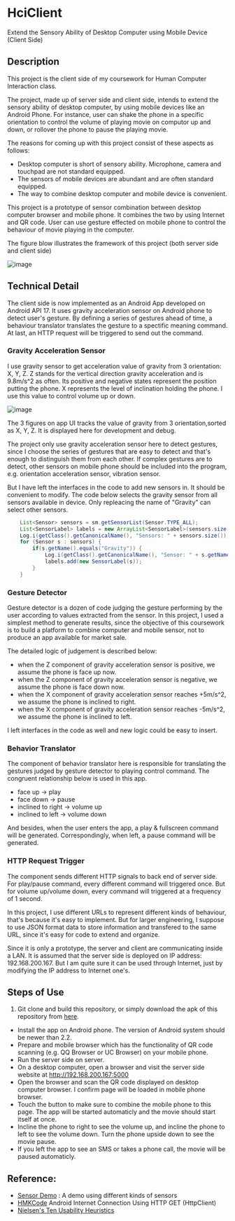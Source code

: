 # HciClient
   Extend the Sensory Ability of Desktop Computer using Mobile Device (Client Side)

## Description

This project is the client side of my coursework for Human Computer Interaction class.

The project, made up of server side and client side, intends to extend the sensory ability of desktop computer, by using mobile devices like an Android Phone. For instance, user can shake the phone in a specific orientation to control the volume of playing movie on computor up and down, or rollover the phone to pause the playing movie.

The reasons for coming up with this project consist of these aspects as follows:

 * Desktop computer is short of sensory ability. Microphone, camera and touchpad are not standard equipped.
 * The sensors of mobile devices are abundant and are often standard equipped.
 * The way to combine desktop computer and mobile device is convenient.

This project is a prototype of sensor combination between desktop computer browser and mobile phone. It combines the two by using Internet and QR code. User can use gesture effected on mobile phone to control the behaviour of movie playing in the computer.

The figure blow illustrates the framework of this project (both server side and client side)

![image](https://raw.githubusercontent.com/iskl/HciClient/master/docs/fig.png)

## Technical Detail

The client side is now implemented as an Android App developed on Android API 17. It uses gravity acceleration sensor on Android phone to detect user's gesture. By defining a series of gestures ahead of time, a behaviour translator translates the gesture to a spectific meaning command. At last, an HTTP request will be triggered to send out the command.

### Gravity Acceleration Sensor

I use gravity sensor to get acceleration value of gravity from 3 orientation: X, Y, Z. Z stands for the vertical direction gravity acceleration and is 9.8m/s^2 as often. Its positive and negative states represent the position putting the phone. X represents the level of inclination holding the phone. I use this value to control volume up or down.

![image](https://raw.githubusercontent.com/iskl/HciClient/master/docs/screenshot.png)

The 3 figures on app UI tracks the value of gravity from 3 orientation,sorted as X, Y, Z. It is displayed here for development and debug.

The project only use gravity acceleration sensor here to detect gestures, since I choose the series of gestures that are easy to detect and that's enough to distinguish them from each other. If complex gestures are to detect, other sensors on mobile phone should be included into the program, e.g. orientation acceleration sensor, vibration sensor.

But I have left the interfaces in the code to add new sensors in. It should be convenient to modify. The code below selects the gravity sensor from all sensors available in device. Only repleacing the name of "Gravity" can select other sensors.

```java
	List<Sensor> sensors = sm.getSensorList(Sensor.TYPE_ALL);
	List<SensorLabel> labels = new ArrayList<SensorLabel>(sensors.size());
	Log.i(getClass().getCanonicalName(), "Sensors: " + sensors.size());
	for (Sensor s : sensors) {
		if(s.getName().equals("Gravity")) {
			Log.i(getClass().getCanonicalName(), "Sensor: " + s.getName());
			labels.add(new SensorLabel(s));
		}
	}
```
### Gesture Detector

Gesture detector is a dozen of code judging the gesture performing by the user according to values extracted from the sensor. In this project, I used a simplest method to generate results, since the objective of this coursework is to build a platform to combine computer and mobile sensor, not to produce an app available for market sale.

The detailed logic of judgement is described below:

 * when the Z component of gravity acceleration sensor is positive, we assume the phone is face up now.
 * when the Z component of gravity acceleration sensor is negative, we assume the phone is face down now.
 * when the X component of gravity acceleration sensor reaches +5m/s^2, we assume the phone is inclined to right.
 * when the X component of gravity acceleration sensor reaches -5m/s^2, we assume the phone is inclined to left.
 
I left interfaces in the code as well and new logic could be easy to insert.

### Behavior Translator

The component of behavior translator here is responsible for translating the gestures judged by gesture detector to playing control command. The congruent relationship below is used in this app.

 * face up -> play
 * face down -> pause
 * inclined to right -> volume up
 * inclined to left -> volume down
 
And besides, when the user enters the app, a play & fullscreen command will be generated. Correspondingly, when left, a pause command will be generated.

### HTTP Request Trigger

The component sends different HTTP signals to back end of server side. For play/pause command, every different command will triggered once. But for volume up/volume down, every command will triggered at a frequency of 1 second.

In this project, I use different URLs to represent different kinds of behaviour, that's because it's easy to implement. But for larger engineering, I suppose to use JSON format data to store information and transfered to the same URL, since it's easy for code to extend and organize.

Since it is only a prototype, the server and client are communicating inside a LAN. It is assumed that the server side is deployed on IP address: 192.168.200.167. But I am quite sure it can be used through Internet, just by modifying the IP address to Internet one's. 

## Steps of Use

 1. Git clone and build this repository, or simply  download the apk of this repository from [here]().
 * Install the app on Android phone. The version of Android system should be newer than 2.2.
 * Prepare and mobile browser which has the functionality of QR code scanning (e.g. QQ Browser or UC Browser) on your mobile phone.
 * Run the server side on server.
 * On a desktop computer, open a browser and visit the server side website at http://192.168.200.167:5000
 * Open the browser and scan the QR code displayed on desktop computer browser. I confirm page will be loaded in mobile phone browser.
 * Touch the button to make sure to combine the mobile phone to this page. The app will be started automaticly and the movie should start itself at once.
 * Incline the phone to right to see the volume up, and incline the phone to left to see the volume down. Turn the phone upside down to see the movie pause.
 * If you left the app to see an SMS or takes a phone call, the movie will be paused automaticly.
 

## Reference:

 * [Sensor Demo](https://bitbucket.org/kryszt/sensorsdemo/) : A demo using different kinds of sensors
 * [HMKCode](http://hmkcode.com/android-internet-connection-using-http-get-httpclient/) Android Internet Connection Using HTTP GET (HttpClient)
 * [Nielsen's Ten Usability Heuristics](http://faculty.kutztown.edu/rieksts/385/topics/hci/nielsen-summary.html)
